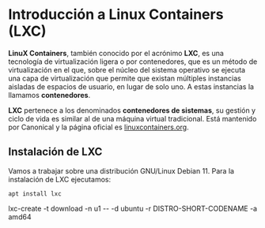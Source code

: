 # Introducción a Linux Containers (LXC)

**LinuX Containers**, también conocido por el acrónimo **LXC**, es una tecnología de virtualización ligera o por contenedores, que es un método de virtualización en el que, sobre el núcleo del sistema operativo se ejecuta una capa de virtualización que permite que existan múltiples instancias aisladas de espacios de usuario, en lugar de solo uno. A estas instancias la llamamos **contenedores**.

**LXC** pertenece a los denominados **contenedores de sistemas**, su gestión y ciclo de vida es similar al de una máquina virtual tradicional. Está mantenido por Canonical y la página oficial es [linuxcontainers.org](https://linuxcontainers.org/).

## Instalación de LXC

Vamos a trabajar sobre una distribución GNU/Linux Debian 11. Para la instalación de LXC ejecutamos:

```
apt install lxc
```

lxc-create -t download -n u1 -- -d ubuntu -r DISTRO-SHORT-CODENAME -a amd64
